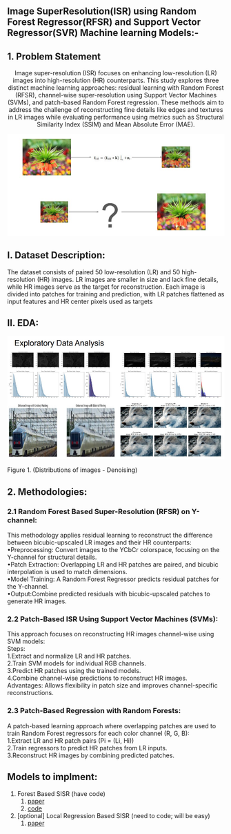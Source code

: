  ## Image SuperResolution(ISR) using Random Forest Regressor(RFSR) and Support Vector Regressor(SVR) Machine learning Models:-

## 1. Problem Statement
<div align="center">Image super-resolution (ISR) focuses on enhancing low-resolution (LR) images into high-resolution (HR) counterparts. This study explores three distinct machine learning approaches: residual learning with Random Forest (RFSR), channel-wise super-resolution using Support Vector Machines (SVMs), and patch-based Random Forest regression. These methods aim to address the challenge of reconstructing fine details like edges and textures in LR images while evaluating performance using metrics such as Structural Similarity Index (SSIM) and Mean Absolute Error (MAE).</div>

<p float="left">
 <img src="isr_images/isr01.jpg" alt="Image" width="600" />
  
</p>

## I. Dataset Description:
The dataset consists of paired 50 low-resolution (LR) and 50 high-resolution (HR) images. LR images are smaller in size and lack fine details, while HR images serve as the target for reconstruction. Each image is divided into patches for training and prediction, with LR patches flattened as input features and HR center pixels used as targets

## II. EDA:
<p float="left">
 <img src="isr_images/isr02.jpg" alt="Image" width="600" />
  
</p>

Figure 1. (Distributions of images - Denoising)

## 2. Methodologies:

### 2.1 Random Forest Based Super-Resolution (RFSR) on Y-channel:
This methodology applies residual learning to reconstruct the difference between bicubic-upscaled LR images and their HR counterparts:<br>
•Preprocessing: Convert images to the YCbCr colorspace, focusing on the Y-channel for structural details.<br>
•Patch Extraction: Overlapping LR and HR patches are paired, and bicubic interpolation is used to match dimensions.<br>
•Model Training: A Random Forest Regressor predicts residual patches for the Y-channel.<br>
•Output:Combine predicted residuals with bicubic-upscaled patches to generate HR images.<br>

### 2.2 Patch-Based ISR Using Support Vector Machines (SVMs):
This approach focuses on reconstructing HR images channel-wise using SVM models:<br>
Steps:<br>
1.Extract and normalize LR and HR patches.<br>
2.Train SVM models for individual RGB channels.<br>
3.Predict HR patches using the trained models.<br>
4.Combine channel-wise predictions to reconstruct HR images.<br>
Advantages: Allows flexibility in patch size and improves channel-specific reconstructions.<br>

### 2.3 Patch-Based Regression with Random Forests:
A patch-based learning approach where overlapping patches are used to train Random Forest regressors for each color channel (R, G, B):<br>
1.Extract LR and HR patch pairs (Pi = (Li, Hi))<br>
2.Train regressors to predict HR patches from LR inputs.<br>
3.Reconstruct HR images by combining predicted patches.<br>





## Models to implment:
1. Forest Based SISR (have code)
   1. [paper](papers/random_forests.pdf)
   2. [code](https://github.com/jshermeyer/RFSR)
2. [optional] Local Regression Based SISR (need to code; will be easy)
   1. [paper](papers/local_regression.pdf)

